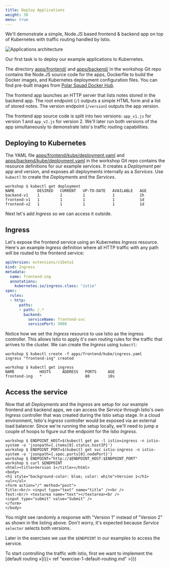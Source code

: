 ```yaml
---
title: Deploy Applications
weight: 30
menu: true
---
```


We'll demonstrate a simple, Node.JS based frontend & backend app on top of Kubernetes with traffic routing handled by Istio.

![Applications architecture](/istio-workshop/img/applications-architecture.png)

Our first task is to deploy our example applications to Kubernetes.

The directory [apps/frontend/](https://github.com/polarsquad/istio-workshop/tree/master/apps/frontend) and [apps/backend/](https://github.com/polarsquad/istio-workshop/tree/master/apps/backend) in the workshop Git repo contains the Node.JS source code for the apps, Dockerfile to build the Docker images, and Kubernetes deployment configuration files. You can find pre-built images from [Polar Squad Docker Hub](https://hub.docker.com/r/polarsquad/example-frontend/).

The frontend app launches an HTTP server that lists notes stored in the backend app. The root endpoint (`/`) outputs a simple HTML form and a list of stored notes. The version endpoint (`/version`) outputs the app version.

The frontend app source code is split into two versions: `app_v1.js` for version 1 and `app_v2.js` for version 2. We'll later run both versions of the app simultaneously to demonstrate Istio's traffic routing capabilities.

## Deploying to Kubernetes

The YAML file [apps/frontend/kube/deployment.yaml](https://github.com/polarsquad/istio-workshop/tree/master/apps/frontend/kube/deployment.yaml) and [apps/backend/kube/deployment.yaml](https://github.com/polarsquad/istio-workshop/tree/master/apps/backend/kube/deployment.yaml) in the workshop Git repo contains the resource definitions for our example services. It creates a _Deployment_ per app and version, and exposes all deployments internally as a _Services_. Use `kubectl` to create the _Deployments_ and the _Services_.

```shell
workshop $ kubectl get deployment
NAME          DESIRED   CURRENT   UP-TO-DATE   AVAILABLE   AGE
backend-v1    1         1         1            1           1h
frontend-v1   1         1         1            1           1d
frontend-v2   1         1         1            1           1d
```

Next let's add _Ingress_ so we can access it outside.

## Ingress

Let's expose the frontend service using an Kubernetes _Ingress_ resource. Here's an example _Ingress_ definition where all HTTP traffic with any path will be routed to the frontend service:

```yaml
apiVersion: extensions/v1beta1
kind: Ingress
metadata:
  name: frontend-ing
  annotations:
    kubernetes.io/ingress.class: "istio"
spec:
  rules:
  - http:
      paths:
      - path: /.*
        backend:
          serviceName: frontend-svc
          servicePort: 5000
```

Notice how we set the _Ingress_ resource to use Istio as the ingress controller. This allows Istio to apply it's own routing rules for the traffic that arrives to the cluster. We can create the _Ingress_ using `kubectl`:

```shell
workshop $ kubectl create -f apps/frontend/kube/ingress.yaml
ingress "frontend-ing" created

workshop $ kubectl get ingress
NAME           HOSTS     ADDRESS   PORTS     AGE
frontend-ing   *                   80        10s
```

## Access the service
Now that all _Deployments_ and the _Ingress_ are setup for our example frontend and backend apps, we can access the _Service_ through Istio's own _Ingress_ controller that was created during the Istio setup stage. In a cloud environment, Istio's _Ingress_ controller would be exposed via an external load balancer. Since we're running the setup locally, we'll need to jump a couple of hoops to figure out the endpoint for the Istio _Ingress_.

```shell
workshop $ ENDPOINT_HOST=$(kubectl get po -l istio=ingress -n istio-system -o 'jsonpath={.items[0].status.hostIP}')
workshop $ ENDPOINT_PORT=$(kubectl get svc istio-ingress -n istio-system -o 'jsonpath={.spec.ports[0].nodePort}')
workshop $ ENDPOINT="http://$ENDPOINT_HOST:$ENDPOINT_PORT"
workshop $ curl $ENDPOINT
<html><title>Version 1</title></html>
<body>
<h1 style="background-color: blue; color: white">Version 1</h1>
<ul></ul>
<form action="/" method="post">
Title:<br/> <input type="text" name="title" /><br />
Text:<br/> <textarea name="text"></textarea><br />
<input type="submit" value="Submit" />
</form>
</body>
```

You might see randomly a response with "Version 1" instead of "Version 2" as shown in the listing above. 
Don't worry, it's expected because _Service_ `selector` selects both versions.

Later in the exercises we use the `$ENDPOINT` in our examples to access the service.

To start controlling the traffic with Istio, first we want to implement the [default routing »]({{< ref "exercise-1-default-routing.md" >}})
